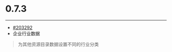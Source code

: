 # 0.7.3

---

* [#203292](http://redmine.qixinyun.com/issues/203292 '203292')
* 企业行业数据

> 为其他资源目录数据设置不同的行业分类